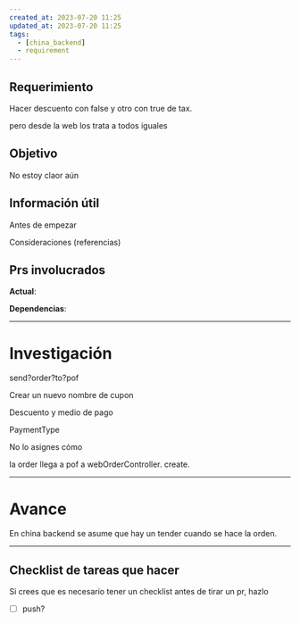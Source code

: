 ```yaml
---
created_at: 2023-07-20 11:25
updated_at: 2023-07-20 11:25
tags:
  - [china_backend]
  - requirement
---
```




## Requerimiento

Hacer descuento con false y otro con true de tax.

pero desde la web los trata a todos iguales

## Objetivo

No estoy claor aún


## Información útil

Antes de empezar

Consideraciones (referencias)

## Prs involucrados

**Actual**:

**Dependencias**:

---
# Investigación


send?order?to?pof


Crear un nuevo nombre de cupon

Descuento y medio de pago

PaymentType 


No lo asignes cómo 



la order llega a pof a webOrderController. create.



---
# Avance

En china backend se asume que hay un tender cuando se hace la orden.

---
## Checklist de tareas que hacer 

Si crees que es necesario tener un checklist antes de tirar un pr, hazlo

- [ ] push?